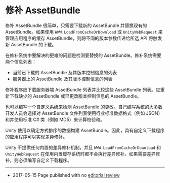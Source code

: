 # 修补 AssetBundle

修补 AssetBundle 很简单，只需要下载新的 AssetBundle 并替换现有的 AssetBundle。如果使用 `WWW.LoadFromCacheOrDownload` 或 `UnityWebRequest` 来管理应用程序的缓存 AssetBundle，则将不同的版本参数传递给所选 API 将触发新 AssetBundle 的下载。

在修补系统中要解决的更难的问题是检测要替换的 AssetBundle。修补系统需要两个信息列表：

* 当前已下载的 AssetBundle 及其版本控制信息的列表
* 服务器上的 AssetBundle 及其版本控制信息的列表

修补程序应下载服务器端 AssetBundle 列表并比较这些 AssetBundle 列表。应重新下载缺少的 AssetBundle 或已更改版本控制信息的 AssetBundle。

也可以编写一个自定义系统来检测 AssetBundle 的更改。自己编写系统的大多数开发人员会选择对 AssetBundle 文件列表使用行业标准数据格式（例如 JSON）和并使用标准 C# 类（例如 MD5）来计算校验和。

Unity 使用以确定方式排序的数据构建 AssetBundle。因此，具有自定义下载程序的应用程序可以实现差异修补。

Unity 不提供任何内置的差异修补机制，并且 `WWW.LoadFromCacheOrDownload` 和 `UnityWebRequest` 在使用内置缓存系统时都不会执行差异修补。如果需要差异修补，则必须编写自定义下载程序。

---

* <span class="page-edit">2017-05-15  Page published with no [editorial review](DocumentationEditorialReview.html)
</span>

